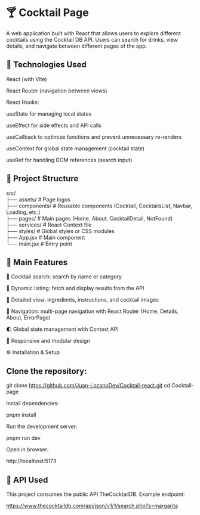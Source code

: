 # 🍸 Cocktail Page

A web application built with React that allows users to explore different cocktails using the Cocktail DB API. Users can search for drinks, view details, and navigate between different pages of the app.

## 🚀 Technologies Used

React (with Vite)

React Router (navigation between views)

React Hooks:

useState for managing local states

useEffect for side effects and API calls

useCallback to optimize functions and prevent unnecessary re-renders

useContext for global state management (cocktail state)

useRef for handling DOM references (search input)

## 📂 Project Structure
src/  
 ├── assets/       # Page logos  
 ├── components/   # Reusable components (Cocktail, CocktailsList, Navbar, Loading, etc.)  
 ├── pages/        # Main pages (Home, About, CocktailDetail, NotFound)  
 ├── services/     # React Context file  
 ├── styles/       # Global styles or CSS modules  
 ├── App.jsx       # Main component  
 └── main.jsx      # Entry point  

## 🌟 Main Features

🔎 Cocktail search: search by name or category

📜 Dynamic listing: fetch and display results from the API

🍹 Detailed view: ingredients, instructions, and cocktail images

📌 Navigation: multi-page navigation with React Router (Home, Details, About, ErrorPage)

🌓 Global state management with Context API

🎨 Responsive and modular design

⚙️ Installation & Setup

## Clone the repository:

git clone https://github.com/Juan-LozanoDev/Cocktail-react.git
cd Cocktail-page

Install dependencies:

pnpm install


Run the development server:

pnpm run dev


Open in browser:

http://localhost:5173

## 🔗 API Used

This project consumes the public API TheCocktailDB. Example endpoint:

https://www.thecocktaildb.com/api/json/v1/1/search.php?s=margarita
